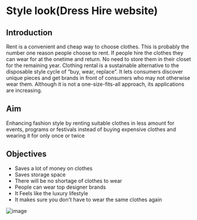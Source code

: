 # Style look(Dress Hire website)
## Introduction 
Rent is a convenient and cheap way to choose clothes. This is probably the number one reason people choose to rent. If people hire the clothes they can wear for at the onetime and return. No need to store them in their closet for the remaining year. Clothing rental is a sustainable alternative to the disposable style cycle of “buy, wear, replace”. It lets consumers discover unique pieces and get brands in front of consumers who may not otherwise wear them. Although it is not a one-size-fits-all approach, its applications are increasing.

## Aim
Enhancing fashion style by renting  suitable clothes in less amount for events, programs or festivals instead of buying expensive clothes and wearing it for only once or twice 
## Objectives
*	Saves a lot of money on clothes
*	Saves storage space 
*	There will be no shortage of clothes to wear 
*	People can wear top designer brands 
*	It Feels like the luxury lifestyle 
*	It makes  sure you don't have to wear the same clothes  again




![image](https://user-images.githubusercontent.com/78782374/154800371-225e3498-2ce4-4f15-b57f-ff674d076ca4.png)


